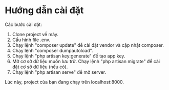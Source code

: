 # Hướng dẫn cài đặt

Các bước cài đặt:

1. Clone project về máy.
2. Cấu hình file .env.
3. Chạy lệnh "composer update" để cài đặt vendor và cập nhật composer.
4. Chạy lệnh "composer dumpautoload".
5. Chạy lệnh "php artisan key:generate" để tạo app key.
6. Mở cơ sở dữ liệu muốn lưu trữ. Chạy lệnh "php artisan migrate" để cài đặt cơ sở dữ liệu (nếu có).
7. Chạy lệnh "php artisan serve" để mở server.

Lúc này, project của bạn đang chạy trên localhost:8000.
